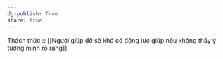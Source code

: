 ```yaml
---
dg-publish: True
share: true
---
```

Thách thức :: [[Người giúp đỡ sẽ khó có động lực giúp nếu không thấy ý tưởng mình rõ ràng]]
